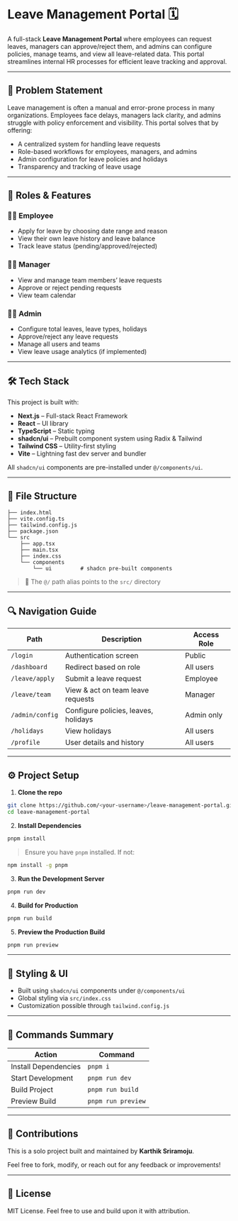 # Leave Management Portal 🗓️

A full-stack **Leave Management Portal** where employees can request leaves, managers can approve/reject them, and admins can configure policies, manage teams, and view all leave-related data. This portal streamlines internal HR processes for efficient leave tracking and approval.

---

## 🧩 Problem Statement

Leave management is often a manual and error-prone process in many organizations. Employees face delays, managers lack clarity, and admins struggle with policy enforcement and visibility. This portal solves that by offering:

- A centralized system for handling leave requests
- Role-based workflows for employees, managers, and admins
- Admin configuration for leave policies and holidays
- Transparency and tracking of leave usage

---

## 👥 Roles & Features

### 👨‍💼 Employee
- Apply for leave by choosing date range and reason
- View their own leave history and leave balance
- Track leave status (pending/approved/rejected)

### 🧑‍🏫 Manager
- View and manage team members’ leave requests
- Approve or reject pending requests
- View team calendar

### 👩‍💻 Admin
- Configure total leaves, leave types, holidays
- Approve/reject any leave requests
- Manage all users and teams
- View leave usage analytics (if implemented)

---

## 🛠️ Tech Stack

This project is built with:

- **Next.js** – Full-stack React Framework
- **React** – UI library
- **TypeScript** – Static typing
- **shadcn/ui** – Prebuilt component system using Radix & Tailwind
- **Tailwind CSS** – Utility-first styling
- **Vite** – Lightning fast dev server and bundler

All `shadcn/ui` components are pre-installed under `@/components/ui`.

---

## 📁 File Structure

```
├── index.html
├── vite.config.ts
├── tailwind.config.js
├── package.json
└── src
    ├── app.tsx
    ├── main.tsx
    ├── index.css
    └── components
        └── ui         # shadcn pre-built components
```

> 📌 The `@/` path alias points to the `src/` directory

---

## 🔍 Navigation Guide

| Path                 | Description                           | Access Role    |
|----------------------|----------------------------------------|----------------|
| `/login`             | Authentication screen                  | Public         |
| `/dashboard`         | Redirect based on role                 | All users      |
| `/leave/apply`       | Submit a leave request                 | Employee       |
| `/leave/team`        | View & act on team leave requests      | Manager        |
| `/admin/config`      | Configure policies, leaves, holidays   | Admin only     |
| `/holidays`          | View holidays                          | All users      |
| `/profile`           | User details and history               | All users      |

---

## ⚙️ Project Setup

1. **Clone the repo**

```bash
git clone https://github.com/<your-username>/leave-management-portal.git
cd leave-management-portal
```

2. **Install Dependencies**

```bash
pnpm install
```

> Ensure you have `pnpm` installed. If not:

```bash
npm install -g pnpm
```

3. **Run the Development Server**

```bash
pnpm run dev
```

4. **Build for Production**

```bash
pnpm run build
```

5. **Preview the Production Build**

```bash
pnpm run preview
```

---

## 🎨 Styling & UI

- Built using `shadcn/ui` components under `@/components/ui`
- Global styling via `src/index.css`
- Customization possible through `tailwind.config.js`

---

## 🧾 Commands Summary

| Action                | Command             |
|----------------------|---------------------|
| Install Dependencies | `pnpm i`            |
| Start Development    | `pnpm run dev`      |
| Build Project        | `pnpm run build`    |
| Preview Build        | `pnpm run preview`  |

---

## 🙌 Contributions

This is a solo project built and maintained by **Karthik Sriramoju**.

Feel free to fork, modify, or reach out for any feedback or improvements!

---

## 📄 License

MIT License. Feel free to use and build upon it with attribution.